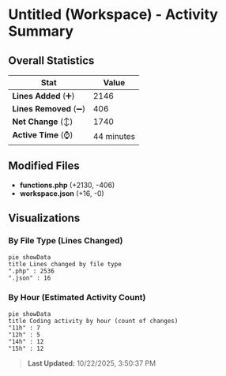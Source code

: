 # Untitled (Workspace) - Activity Summary 

## Overall Statistics

| Stat                   | Value                                                             |
| ---------------------- | ----------------------------------------------------------------- |
| **Lines Added** (➕)   | 2146                                          |
| **Lines Removed** (➖) | 406                                        |
| **Net Change** (↕)    | 1740                |
| **Active Time** (⌚)   | 44 minutes |


## Modified Files
- **functions.php** (+2130, -406)
- **workspace.json** (+16, -0)

## Visualizations

### By File Type (Lines Changed)

```mermaid
pie showData
title Lines changed by file type
".php" : 2536
".json" : 16
```

### By Hour (Estimated Activity Count)

```mermaid
pie showData
title Coding activity by hour (count of changes)
"11h" : 7
"12h" : 5
"14h" : 12
"15h" : 12
```


> **Last Updated:** 10/22/2025, 3:50:37 PM